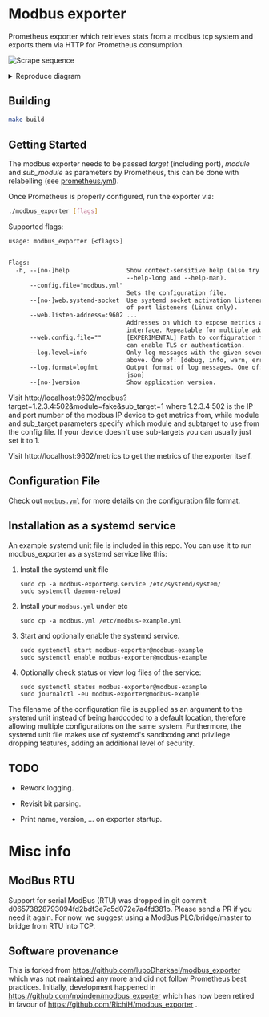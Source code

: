 # Modbus exporter

Prometheus exporter which retrieves stats from a modbus tcp system and exports
them via HTTP for Prometheus consumption.

![Scrape sequence](/scrape-sequence.svg "Scrape sequence")

<details>
 <summary>Reproduce diagram</summary>

 Go to: https://bramp.github.io/js-sequence-diagrams/

 ```
Note right of Prometheus: prometheus.yml \n --- \n target: Modbus-TCP-10.0.0.5 \n sub_target: Modbus-Unit-10 \n module: VendorXY
Prometheus->Exporter: http://xxx.de/modbus?target=10.0.0.5&sub_target=10&module=vendorxy
Note right of Exporter: modbus.yml \n --- \n module: VendorXY \n - temperature_a: 400001 \n - temperature_b: 400002

Exporter->Modbus_TCP_10.0.0.5: tcp://10.0.0.5?unit=10&register=400001
Modbus_TCP_10.0.0.5->Modbus_RTU_10: rtu://_?register=400001
Modbus_RTU_10-->Modbus_TCP_10.0.0.5: value=20
Modbus_TCP_10.0.0.5-->Exporter: value=20

Exporter->Modbus_TCP_10.0.0.5: tcp://10.0.0.5?unit=10&register=400002
Modbus_TCP_10.0.0.5->Modbus_RTU_10: rtu://_?register=400002
Modbus_RTU_10-->Modbus_TCP_10.0.0.5: value=19
Modbus_TCP_10.0.0.5-->Exporter: value=19

Exporter-->Prometheus:temperature_a{module="VendorXY",sub_target="10"} 20 \ntemperature_b{module="VendorXY",sub_target="10"} 19

 ```

</details>



## Building

```bash
make build
```


## Getting Started

The modbus exporter needs to be passed *target* (including port), *module* and *sub_module* as parameters
by Prometheus, this can be done with relabelling (see
[prometheus.yml](prometheus.yml)).

Once Prometheus is properly configured, run the exporter via:

```bash
./modbus_exporter [flags]
```

Supported flags:

[embedmd]:# (help.txt)
```txt
usage: modbus_exporter [<flags>]


Flags:
  -h, --[no-]help                Show context-sensitive help (also try
                                 --help-long and --help-man).
      --config.file="modbus.yml"  
                                 Sets the configuration file.
      --[no-]web.systemd-socket  Use systemd socket activation listeners instead
                                 of port listeners (Linux only).
      --web.listen-address=:9602 ...  
                                 Addresses on which to expose metrics and web
                                 interface. Repeatable for multiple addresses.
      --web.config.file=""       [EXPERIMENTAL] Path to configuration file that
                                 can enable TLS or authentication.
      --log.level=info           Only log messages with the given severity or
                                 above. One of: [debug, info, warn, error]
      --log.format=logfmt        Output format of log messages. One of: [logfmt,
                                 json]
      --[no-]version             Show application version.

```
Visit http://localhost:9602/modbus?target=1.2.3.4:502&module=fake&sub_target=1 where 1.2.3.4:502 is the IP and port number of the modbus IP device to get metrics from,
while module and sub_target parameters specify which module and subtarget to use from the config file.
If your device doesn't use sub-targets you can usually just set it to 1.

Visit http://localhost:9602/metrics to get the metrics of the exporter itself.

## Configuration File

Check out [`modbus.yml`](/modbus.yml) for more details on the configuration file
format.

## Installation as a systemd service

An example systemd unit file is included in this repo. You can use it to run modbus_exporter as a systemd service like this:

1. Install the systemd unit file
    ```
    sudo cp -a modbus-exporter@.service /etc/systemd/system/
    sudo systemctl daemon-reload
    ```
2. Install your `modbus.yml` under etc
    ```
    sudo cp -a modbus.yml /etc/modbus-example.yml
    ```
3. Start and optionally enable the systemd service.
    ```
    sudo systemctl start modbus-exporter@modbus-example
    sudo systemctl enable modbus-exporter@modbus-example
    ```
4. Optionally check status or view log files of the service:
    ```
    sudo systemctl status modbus-exporter@modbus-example
    sudo journalctl -eu modbus-exporter@modbus-example
    ```

The filename of the configuration file is supplied as an argument to the systemd unit instead of being hardcoded to a default location, therefore allowing multiple configurations on the same system. Furthermore, the systemd unit file makes use of systemd's sandboxing and privilege dropping features, adding an additional level of security.

## TODO

- Rework logging.

- Revisit bit parsing.

- Print name, version, ... on exporter startup.


# Misc info

## ModBus RTU

Support for serial ModBus (RTU) was dropped in git commit d06573828793094fd2bdf3e7c5d072e7a4fd381b.
Please send a PR if you need it again.
For now, we suggest using a ModBus PLC/bridge/master to bridge from RTU into TCP.

## Software provenance

This is forked from https://github.com/lupoDharkael/modbus_exporter which was not maintained any more and did not follow Prometheus best practices.
Initially, development happened in https://github.com/mxinden/modbus_exporter which has now been retired in favour of https://github.com/RichiH/modbus_exporter .
